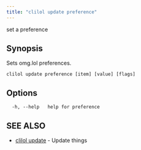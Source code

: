 ```yaml
---
title: "clilol update preference"
---
```


set a preference

## Synopsis

Sets omg.lol preferences.

```
clilol update preference [item] [value] [flags]
```

## Options

```
  -h, --help   help for preference
```

## SEE ALSO

* [clilol update](clilol_update.md)	 - Update things
